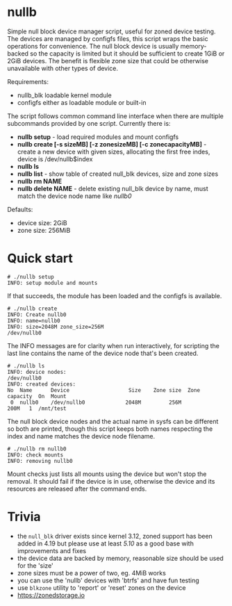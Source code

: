 # nullb

Simple null block device manager script, useful for zoned device testing. The
devices are managed by configfs files, this script wraps the basic operations
for convenience.  The null block device is usually memory-backed so the
capacity is limited but it should be sufficient to create 1GiB or 2GiB devices.
The benefit is flexible zone size that could be otherwise unavailable with
other types of device.

Requirements:
- nullb\_blk loadable kernel module
- configfs either as loadable module or built-in

The script follows common command line interface when there are multiple
subcommands provided by one script. Currently there is:

* **nullb setup** - load required modules and mount configfs
* **nullb create [-s sizeMB] [-z zonesizeMB] [-c zonecapacityMB]** - create a
  new device with given sizes, allocating the first free indes, device is
  /dev/nullb$index
* **nullb ls**
* **nullb list** - show table of created null\_blk devices, size and zone sizes
* **nullb rm NAME**
* **nullb delete NAME** - delete existing null\_blk device by name, must match the device node name like *nullb0*

Defaults:
- device size: 2GiB
- zone size: 256MiB

# Quick start

```
# ./nullb setup
INFO: setup module and mounts
```

If that succeeds, the module has been loaded and the configfs is available.

```
# ./nullb create
INFO: Create nullb0
INFO: name=nullb0
INFO: size=2048M zone_size=256M
/dev/nullb0
```

The INFO messages are for clarity when run interactively, for scripting the
last line contains the name of the device node that's been created.

```
# ./nullb ls
INFO: device nodes:
/dev/nullb0
INFO: created devices:
No  Name      Device                   Size    Zone size  Zone capacity  On  Mount
 0  nullb0    /dev/nullb0             2048M         256M           200M   1  /mnt/test
```

The null block device nodes and the actual name in sysfs can be different so
both are printed, though this script keeps both names respecting the index and
name matches the device node filename.

```
# ./nullb rm nullb0
INFO: check mounts
INFO: removing nullb0
```

Mount checks just lists all mounts using the device but won't stop the removal.
It should fail if the device is in use, otherwise the device and its resources
are released after the command ends.

# Trivia

- the `null_blk` driver exists since kernel 3.12, zoned support has been
  added in 4.19 but please use at least *5.10* as a good base with improvements
  and fixes
- the device data are backed by memory, reasonable size should be used for the 'size'
- zone sizes must be a power of two, eg. 4MiB works
- you can use the 'nullb' devices with 'btrfs' and have fun testing
- use `blkzone` utility to 'report' or 'reset' zones on the device
- https://zonedstorage.io
